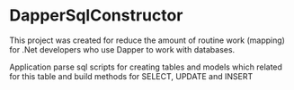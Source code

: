 # DapperSqlConstructor

This project was created for reduce the amount of routine work (mapping) for .Net developers who use Dapper to work with databases.

Application parse sql scripts for creating tables and models which related for this table and build methods for SELECT, UPDATE and INSERT
